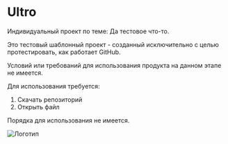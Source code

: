 # Ultro
 Индивидуальный проект по теме: Да тестовое что-то.

 Это тестовый шаблонный проект - созданный исключительно с целью протестировать, как работает GitHub.

 Условий или требований для использования продукта на данном этапе не имеется.

 Для использования требуется:
 1. Скачать репозиторий
 2. Открыть файл

 Порядка для использования не имеется.


 ![Логотип](https://octodex.github.com/images/orderedlistocat.png "Логотип GitHub")
